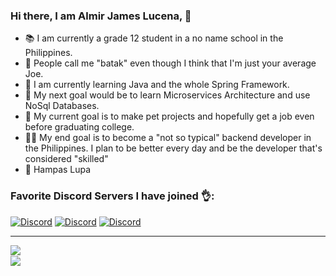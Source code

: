 ### Hi there, I am Almir James Lucena, 👋
- :books: I am currently a grade 12 student in a no name school in the Philippines.
- :dna: People call me "batak" even though I think that I'm just your average Joe.
- :microscope: I am currently learning Java and the whole Spring Framework.
- :herb: My next goal would be to learn Microservices Architecture and use NoSql Databases.
- :thinking: My current goal is to make pet projects and hopefully get a job even before graduating college.
- :scientist: My end goal is to become a "not so typical" backend developer in the Philippines. I plan to be better every day and be the developer that's considered "skilled"  
- 🍆 Hampas Lupa

### Favorite Discord Servers I have joined 👌:
[![Discord](https://img.shields.io/badge/discord-The%20Noob%20Programmers-blue?logo=discord&style=for-the-badge)](https://discord.gg/pqWUGYpsEm)
[![Discord](https://img.shields.io/badge/discord-The%20Progammers%20Hangout-blue?logo=discord&style=for-the-badge)](https://discord.gg/nyGHd2KH)
[![Discord](https://img.shields.io/badge/discord-Together%20Java-blue?logo=java&style=for-the-badge)](https://discord.gg/RRKWCAc73F)

<hr>
<img align="left" src="https://github-readme-stats.vercel.app/api?username=talentedasian&count_private=true&show_icons=true&theme=nightowl&hide_border=true" />
<br />

<img align="left" src="https://github-readme-stats.vercel.app/api/top-langs/?username=talentedasian&theme=nightowl&layout=compact&card_width=445"/>

